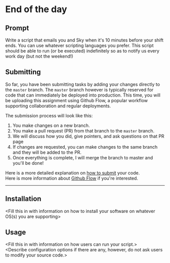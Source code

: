 # End of the day

## Prompt

Write a script that emails you and Sky when it's 10 minutes before your shift ends. You can use whatever scripting languages you prefer. This script should be able to run (or be executed) indefinitely so as to notify us every work day (but not the weekend!)

## Submitting

So far, you have been submitting tasks by adding your changes directly to the `master` branch. The `master` branch however is typically reserved for code that can immediately be deployed into production. This time, you will be uploading this assignment using Github Flow, a popular workflow supporting collaboration and regular deployments.

The submission process will look like this:
1. You make changes on a new branch.
2. You make a pull request (PR) from that branch to the `master` branch.
3. We will discuss how you did, give pointers, and ask questions on that PR page
4. If changes are requested, you can make changes to the same branch and they will be added to the PR.
5. Once everything is complete, I will merge the branch to master and you'll be done!

Here is a more detailed explanation on [how to submit](https://github.com/dpac-practicum/Submitting#submitting-tasks) your code.  
Here is more information about [Github Flow](https://guides.github.com/introduction/flow/) if you're interested.

---

## Installation

\<Fill this in with information on how to install your software on whatever OS(s) you are supporting\>

## Usage

\<Fill this in with information on how users can run your script.\>  
\<Describe configuration options if there are any, however, do not ask users to modify your source code.\>



